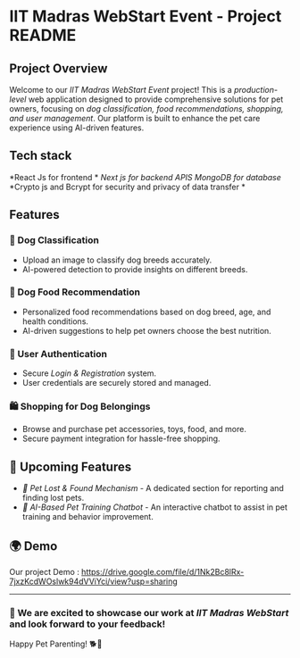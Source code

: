 # IIT Madras WebStart Event - Project README

## Project Overview

Welcome to our *IIT Madras WebStart Event* project! This is a *production-level* web application designed to provide comprehensive solutions for pet owners, focusing on *dog classification, food recommendations, shopping, and user management*. Our platform is built to enhance the pet care experience using AI-driven features.

## Tech stack
*React Js for frontend *
*Next js for backend APIS*
*MongoDB for database*
*Crypto js and Bcrypt for security and privacy of data transfer *

## Features

### 🐶 Dog Classification
- Upload an image to classify dog breeds accurately.
- AI-powered detection to provide insights on different breeds.

### 🍖 Dog Food Recommendation
- Personalized food recommendations based on dog breed, age, and health conditions.
- AI-driven suggestions to help pet owners choose the best nutrition.

### 🔑 User Authentication
- Secure *Login & Registration* system.
- User credentials are securely stored and managed.

### 🛍️ Shopping for Dog Belongings
- Browse and purchase pet accessories, toys, food, and more.
- Secure payment integration for hassle-free shopping.

## 🚧 Upcoming Features

- *🔎 Pet Lost & Found Mechanism* - A dedicated section for reporting and finding lost pets.
- *🤖 AI-Based Pet Training Chatbot* - An interactive chatbot to assist in pet training and behavior improvement.

## 🌍 Demo

Our project Demo : https://drive.google.com/file/d/1Nk2Bc8lRx-7jxzKcdWOslwk94dVViYci/view?usp=sharing

---
### 🚀 We are excited to showcase our work at *IIT Madras WebStart* and look forward to your feedback!

Happy Pet Parenting! 🐕🐾
